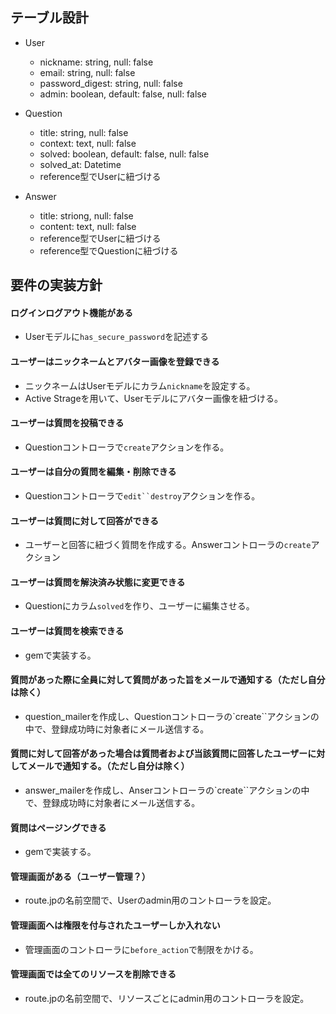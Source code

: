 ## テーブル設計

- User
  - nickname: string, null: false
  - email: string, null: false
  - password_digest: string, null: false
  - admin: boolean, default: false, null: false

- Question
  - title: string, null: false
  - context: text, null: false
  - solved: boolean, default: false, null: false
  - solved_at: Datetime
  - reference型でUserに紐づける

- Answer
  - title: striong, null: false
  - content: text, null: false
  - reference型でUserに紐づける
  - reference型でQuestionに紐づける


## 要件の実装方針
#### ログインログアウト機能がある
- Userモデルに`has_secure_password`を記述する
#### ユーザーはニックネームとアバター画像を登録できる
- ニックネームはUserモデルにカラム`nickname`を設定する。
- Active Strageを用いて、Userモデルにアバター画像を紐づける。
#### ユーザーは質問を投稿できる
- Questionコントローラで`create`アクションを作る。
#### ユーザーは自分の質問を編集・削除できる
- Questionコントローラで`edit``destroy`アクションを作る。
#### ユーザーは質問に対して回答ができる
- ユーザーと回答に紐づく質問を作成する。Answerコントローラの`create`アクション
#### ユーザーは質問を解決済み状態に変更できる
- Questionにカラム`solved`を作り、ユーザーに編集させる。
#### ユーザーは質問を検索できる
- gemで実装する。
#### 質問があった際に全員に対して質問があった旨をメールで通知する（ただし自分は除く）
- question_mailerを作成し、Questionコントローラの`create``アクションの中で、登録成功時に対象者にメール送信する。
#### 質問に対して回答があった場合は質問者および当該質問に回答したユーザーに対してメールで通知する。（ただし自分は除く）
- answer_mailerを作成し、Anserコントローラの`create``アクションの中で、登録成功時に対象者にメール送信する。
#### 質問はページングできる
- gemで実装する。
#### 管理画面がある（ユーザー管理？）
- route.jpの名前空間で、Userのadmin用のコントローラを設定。
#### 管理画面へは権限を付与されたユーザーしか入れない
- 管理画面のコントローラに`before_action`で制限をかける。
#### 管理画面では全てのリソースを削除できる
- route.jpの名前空間で、リソースごとにadmin用のコントローラを設定。
